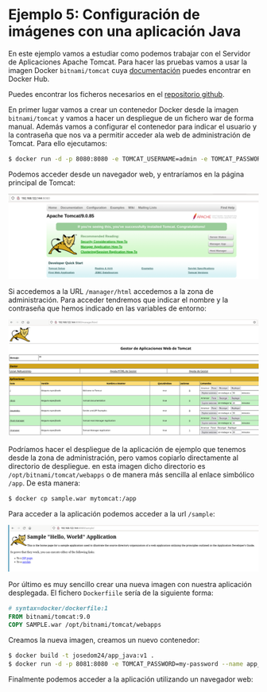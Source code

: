 # Ejemplo 5: Configuración de imágenes con una aplicación Java

En este ejemplo vamos a estudiar como podemos trabajar con el Servidor de Aplicaciones Apache Tomcat. Para hacer las pruebas vamos a usar la imagen Docker `bitnami/tomcat` cuya [documentación](https://hub.docker.com/r/bitnami/tomcatJava) puedes encontrar en Docker Hub.

Puedes encontrar los ficheros necesarios en el [repositorio github](https://github.com/josedom24/ejemplos_curso_docker_ow).

En primer lugar vamos a crear un contenedor Docker desde la imagen `bitnami/tomcat` y vamos a hacer un despliegue de un fichero war de forma manual. Además vamos a configurar el contenedor para indicar el usuario y la contraseña que nos va a permitir acceder ala web de administración de Tomcat. Para ello ejecutamos:

```bash
$ docker run -d -p 8080:8080 -e TOMCAT_USERNAME=admin -e TOMCAT_PASSWORD=my-password --name mytomcat bitnami/tomcat:9.0
```

Podemos acceder desde un navegador web, y entraríamos en la página principal de Tomcat:

![tomcat](img/ejemplo5_1.png)

Si accedemos a la URL `/manager/html` accedemos a la zona de administración. Para acceder tendremos que indicar el nombre y la contraseña que hemos indicado en las variables de entorno:

![tomcat](img/ejemplo5_2.png)

 Podríamos hacer el despliegue de la aplicación de ejemplo que tenemos desde la zona de administración, pero vamos copiarlo directamente al directorio de despliegue. en esta imagen dicho directorio es `/opt/bitnami/tomcat/webapps` o de manera más sencilla al enlace simbólico `/app`. De esta manera:

 ```bash
$ docker cp sample.war mytomcat:/app
```

Para acceder a la aplicación podemos acceder a la url `/sample`:

![tomcat](img/ejemplo5_3.png)

Por último es muy sencillo crear una nueva imagen con nuestra aplicación desplegada. El fichero `Dockerfiile` sería de la siguiente forma:

```Dockerfile
# syntax=docker/dockerfile:1
FROM bitnami/tomcat:9.0
COPY SAMPLE.war /opt/bitnami/tomcat/webapps
```

Creamos la nueva imagen, creamos un nuevo contenedor:

```bash
$ docker build -t josedom24/app_java:v1 .
$ docker run -d -p 8081:8080 -e TOMCAT_PASSWORD=my-password --name app_java josedom24/app_java:v1
```

Finalmente podemos acceder a la aplicación utilizando un navegador web:
